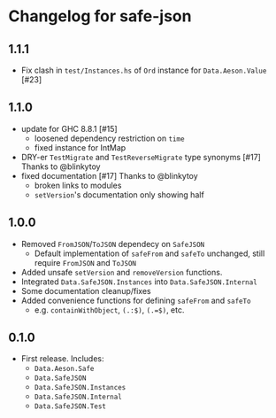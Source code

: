 # Changelog for safe-json

## 1.1.1

* Fix clash in `test/Instances.hs` of `Ord` instance for `Data.Aeson.Value` [#23]

## 1.1.0

* update for GHC 8.8.1 [#15]
    * loosened dependency restriction on `time`
    * fixed instance for IntMap
* DRY-er `TestMigrate` and `TestReverseMigrate` type synonyms [#17] Thanks to @blinkytoy
* fixed documentation [#17] Thanks to @blinkytoy
    * broken links to modules
    * `setVersion`'s documentation only showing half

## 1.0.0

* Removed `FromJSON`/`ToJSON` dependecy on `SafeJSON`
    * Default implementation of `safeFrom` and `safeTo` unchanged, still require `FromJSON` and `ToJSON`
* Added unsafe `setVersion` and `removeVersion` functions.
* Integrated `Data.SafeJSON.Instances` into `Data.SafeJSON.Internal`
* Some documentation cleanup/fixes
* Added convenience functions for defining `safeFrom` and `safeTo`
    * e.g. `containWithObject`, `(.:$)`, `(.=$)`, etc.

## 0.1.0

* First release. Includes:
    * `Data.Aeson.Safe`
    * `Data.SafeJSON`
    * `Data.SafeJSON.Instances`
    * `Data.SafeJSON.Internal`
    * `Data.SafeJSON.Test`
